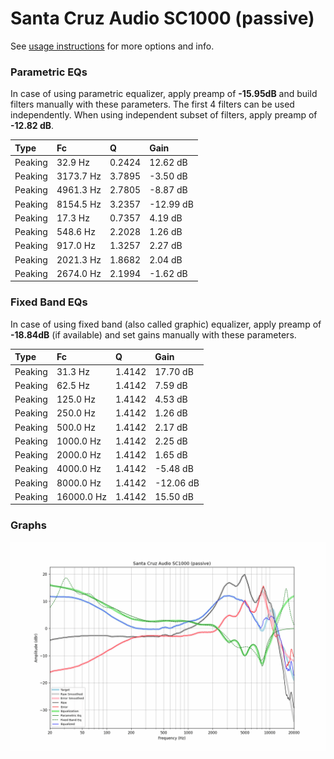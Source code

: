 # Santa Cruz Audio SC1000 (passive)
See [usage instructions](https://github.com/jaakkopasanen/AutoEq#usage) for more options and info.

### Parametric EQs
In case of using parametric equalizer, apply preamp of **-15.95dB** and build filters manually
with these parameters. The first 4 filters can be used independently.
When using independent subset of filters, apply preamp of **-12.82 dB**.

| Type    | Fc        |      Q | Gain      |
|:--------|:----------|:-------|:----------|
| Peaking | 32.9 Hz   | 0.2424 | 12.62 dB  |
| Peaking | 3173.7 Hz | 3.7895 | -3.50 dB  |
| Peaking | 4961.3 Hz | 2.7805 | -8.87 dB  |
| Peaking | 8154.5 Hz | 3.2357 | -12.99 dB |
| Peaking | 17.3 Hz   | 0.7357 | 4.19 dB   |
| Peaking | 548.6 Hz  | 2.2028 | 1.26 dB   |
| Peaking | 917.0 Hz  | 1.3257 | 2.27 dB   |
| Peaking | 2021.3 Hz | 1.8682 | 2.04 dB   |
| Peaking | 2674.0 Hz | 2.1994 | -1.62 dB  |

### Fixed Band EQs
In case of using fixed band (also called graphic) equalizer, apply preamp of **-18.84dB**
(if available) and set gains manually with these parameters.

| Type    | Fc         |      Q | Gain      |
|:--------|:-----------|:-------|:----------|
| Peaking | 31.3 Hz    | 1.4142 | 17.70 dB  |
| Peaking | 62.5 Hz    | 1.4142 | 7.59 dB   |
| Peaking | 125.0 Hz   | 1.4142 | 4.53 dB   |
| Peaking | 250.0 Hz   | 1.4142 | 1.26 dB   |
| Peaking | 500.0 Hz   | 1.4142 | 2.17 dB   |
| Peaking | 1000.0 Hz  | 1.4142 | 2.25 dB   |
| Peaking | 2000.0 Hz  | 1.4142 | 1.65 dB   |
| Peaking | 4000.0 Hz  | 1.4142 | -5.48 dB  |
| Peaking | 8000.0 Hz  | 1.4142 | -12.06 dB |
| Peaking | 16000.0 Hz | 1.4142 | 15.50 dB  |

### Graphs
![](./Santa%20Cruz%20Audio%20SC1000%20(passive).png)